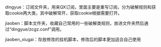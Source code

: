 dingyue：订阅文件夹，用来QX订阅，里面主要是重写订阅，分为破解规则和获取cookie两大类，其中破解常开，获取cookie根据需要打开。

jiaoben：脚本文件夹，收藏自己常用的一些破解类规则，放进文件夹然后通过“dingyue/zcgz.conf”调用。

jiaoben_xiugai：存放修改的挂机脚本，修改后的脚本更加适合自己使用
